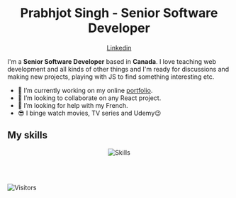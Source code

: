 <h1 align="center">Prabhjot Singh - Senior Software Developer</h1>

<p align="center">
  <a href="https://www.linkedin.com/in/prabhjotsumman">Linkedin</a>
</p>

I'm a __Senior Software Developer__ based in __Canada__. I love teaching web development and all kinds of other things and I'm ready for discussions and making new projects, playing with JS to find something interesting etc.

- 🔭 I’m currently working on my online [portfolio](https://prabhjotsumman.github.io/portfolio/).
- 👯 I’m looking to collaborate on any React project.
- 🤔 I’m looking for help with my French.
- 😎 I binge watch movies, TV series and Udemy😉

## My skills

<p align="center">
  <img align="center" alt="Skills" src="https://github.com/viclafouch/viclafouch/blob/master/img/pack.png" />
</p>

<br/>
<br/>

![Visitors](https://visitor-badge.laobi.icu/badge?page_id=prabhjotsumman.prabhjotsumman)
